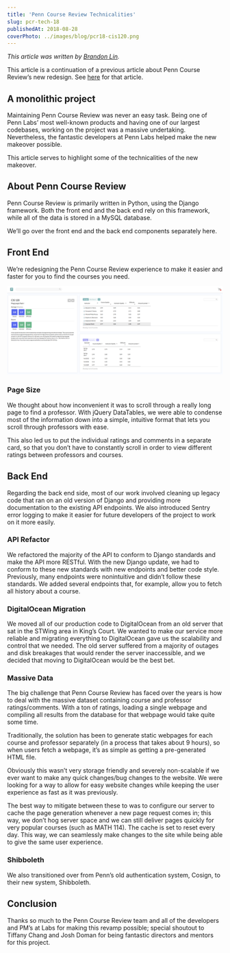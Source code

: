 ```yaml
---
title: 'Penn Course Review Technicalities'
slug: pcr-tech-18
publishedAt: 2018-08-28
coverPhoto: ../images/blog/pcr18-cis120.png
---
```

*This article was written by [Brandon Lin](https://github.com/esqu1).*

This article is a continuation of a previous article about Penn Course Review’s new redesign. See [here](/blog/pcr-makeover-18) for that article.

## **A monolithic project**

Maintaining Penn Course Review was never an easy task. Being one of Penn Labs’ most well-known products and having one of our largest codebases, working on the project was a massive undertaking. Nevertheless, the fantastic developers at Penn Labs helped make the new makeover possible.

This article serves to highlight some of the technicalities of the new makeover.

## About Penn Course Review

Penn Course Review is primarily written in Python, using the Django framework. Both the front end and the back end rely on this framework, while all of the data is stored in a MySQL database.

We’ll go over the front end and the back end components separately here.

## Front End

We’re redesigning the Penn Course Review experience to make it easier and faster for you to find the courses you need.

![](../images/blog/pcr18-cis120.png)

### Page Size

We thought about how inconvenient it was to scroll through a really long page to find a professor. With jQuery DataTables, we were able to condense most of the information down into a simple, intuitive format that lets you scroll through professors with ease.

This also led us to put the individual ratings and comments in a separate card, so that you don’t have to constantly scroll in order to view different ratings between professors and courses.

## Back End

Regarding the back end side, most of our work involved cleaning up legacy code that ran on an old version of Django and providing more documentation to the existing API endpoints. We also introduced Sentry error logging to make it easier for future developers of the project to work on it more easily.

### API Refactor

We refactored the majority of the API to conform to Django standards and make the API more RESTful. With the new Django update, we had to conform to these new standards with new endpoints and better code style. Previously, many endpoints were nonintuitive and didn’t follow these standards. We added several endpoints that, for example, allow you to fetch all history about a course.

### DigitalOcean Migration

We moved all of our production code to DigitalOcean from an old server that sat in the STWing area in King’s Court. We wanted to make our service more reliable and migrating everything to DigitalOcean gave us the scalability and control that we needed. The old server suffered from a majority of outages and disk breakages that would render the server inaccessible, and we decided that moving to DigitalOcean would be the best bet.

### Massive Data

The big challenge that Penn Course Review has faced over the years is how to deal with the massive dataset containing course and professor ratings/comments. With a ton of ratings, loading a single webpage and compiling all results from the database for that webpage would take quite some time.

Traditionally, the solution has been to generate static webpages for each course and professor separately (in a process that takes about 9 hours), so when users fetch a webpage, it’s as simple as getting a pre-generated HTML file.

Obviously this wasn’t very storage friendly and severely non-scalable if we ever want to make any quick changes/bug changes to the website. We were looking for a way to allow for easy website changes while keeping the user experience as fast as it was previously.

The best way to mitigate between these to was to configure our server to cache the page generation whenever a new page request comes in; this way, we don’t hog server space and we can still deliver pages quickly for very popular courses (such as MATH 114). The cache is set to reset every day. This way, we can seamlessly make changes to the site while being able to give the same user experience.

### Shibboleth

We also transitioned over from Penn’s old authentication system, Cosign, to their new system, Shibboleth.

## Conclusion

Thanks so much to the Penn Course Review team and all of the developers and PM’s at Labs for making this revamp possible; special shoutout to Tiffany Chang and Josh Doman for being fantastic directors and mentors for this project.
